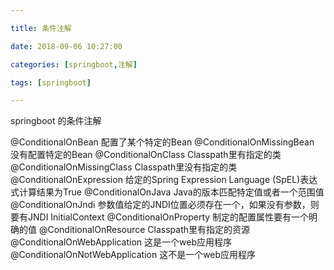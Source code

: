 ```yaml
---

title: 条件注解

date: 2018-09-06 10:27:00

categories: [springboot,注解]

tags: [springboot]

---
```



springboot 的条件注解


<!--more-->

@ConditionalOnBean	配置了某个特定的Bean
@ConditionalOnMissingBean	没有配置特定的Bean
@ConditionalOnClass	Classpath里有指定的类
@ConditionalOnMissingClass	Classpath里没有指定的类
@ConditionalOnExpression	给定的Spring Expression Language (SpEL)表达式计算结果为True
@ConditionalOnJava	Java的版本匹配特定值或者一个范围值
@ConditionalOnJndi	参数值给定的JNDI位置必须存在一个，如果没有参数，则要有JNDI InitialContext
@ConditionalOnProperty	制定的配置属性要有一个明确的值
@ConditionalOnResource	Classpath里有指定的资源
@ConditionalOnWebApplication	这是一个web应用程序
@ConditionalOnNotWebApplication	这不是一个web应用程序

